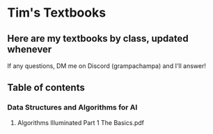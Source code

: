 # Tim's Textbooks
## Here are my textbooks by class, updated whenever
If any questions, DM me on Discord (grampachampa) and I'll answer!
## Table of contents
### Data Structures and Algorithms for AI
1) Algorithms Illuminated Part 1 The Basics.pdf
